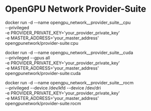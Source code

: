 # OpenGPU Network Provider-Suite


docker run -d --name opengpu_network__provider_suite__cpu \
  --privileged \
  -e PROVIDER_PRIVATE_KEY='your_provider_private_key' \
  -e MASTER_ADDRESS='your_master_address' \
  opengpunetwork/provider-suite:cpu


docker run -d --name opengpu_network__provider_suite__cuda \
  --privileged --gpus all \
  -e PROVIDER_PRIVATE_KEY='your_provider_private_key' \
  -e MASTER_ADDRESS='your_master_address' \
  opengpunetwork/provider-suite:cuda


docker run -d --name opengpu_network__provider_suite__rocm \
  --privileged --device /dev/kfd --device /dev/dri \
  -e PROVIDER_PRIVATE_KEY='your_provider_private_key' \
  -e MASTER_ADDRESS='your_master_address' \
  opengpunetwork/provider-suite:rocm
